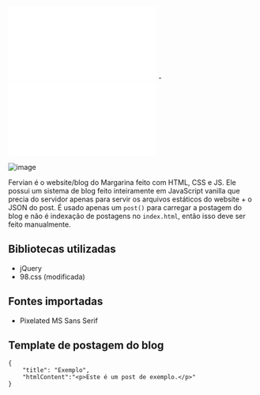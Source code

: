 ![English](README.md) - ![Português](README-pt_BR.md)

![image](https://github.com/user-attachments/assets/71d020cf-f822-4f82-ba68-44ed53f6f1e6)

Fervian é o website/blog do Margarina feito com HTML, CSS e JS. Ele possui um sistema de blog feito inteiramente em JavaScript vanilla que precia do servidor apenas para servir os arquivos estáticos do website + o JSON do post. É usado apenas um ``post()`` para carregar a postagem do blog e não é indexação de postagens no ``index.html``, então isso deve ser feito manualmente.

## Bibliotecas utilizadas
 - jQuery
 - 98.css (modificada)

## Fontes importadas
 - Pixelated MS Sans Serif

## Template de postagem do blog
```
{  
    "title": "Exemplo",
    "htmlContent":"<p>Este é um post de exemplo.</p>"
}
```

